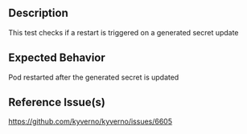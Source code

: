## Description

This test checks if a restart is triggered on a generated secret update

## Expected Behavior

Pod restarted after the generated secret is updated

## Reference Issue(s)

https://github.com/kyverno/kyverno/issues/6605